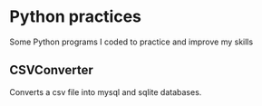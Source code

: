 # Python practices
Some Python programs I coded to practice and improve my skills


## CSVConverter
Converts a csv file into mysql and sqlite databases.
